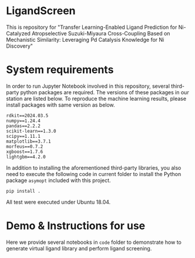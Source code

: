 # LigandScreen

This is repository for "Transfer Learning-Enabled Ligand Prediction for Ni-Catalyzed Atropselective Suzuki-Miyaura Cross-Coupling Based on Mechanistic Similarity: Leveraging Pd Catalysis Knowledge for Ni Discovery"

# System requirements

In order to run Jupyter Notebook involved in this repository, several third-party python packages are required. The versions of these packages in our station are listed below. To reproduce the machine learning results, please install packages with same version as below.

```
rdkit==2024.03.5
numpy==1.24.4
pandas==2.2.2
scikit-learn==1.3.0
scipy==1.11.1
matplotlib==3.7.1
morfeus==0.7.2
xgboost==1.7.6
lightgbm==4.2.0
```

In addition to installing the aforementioned third-party libraries, you also need to execute the following code in current folder to install the Python package `asymopt` included with this project.

```
pip install .
```

All test were executed under Ubuntu 18.04.

# Demo & Instructions for use

Here we provide several notebooks in `code` folder to demonstrate how to generate virtual ligand library and perform ligand screening.
